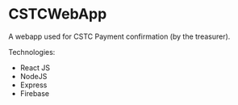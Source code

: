 # CSTCWebApp

A webapp used for CSTC Payment confirmation (by the treasurer).

Technologies:
* React JS
* NodeJS
* Express
* Firebase
